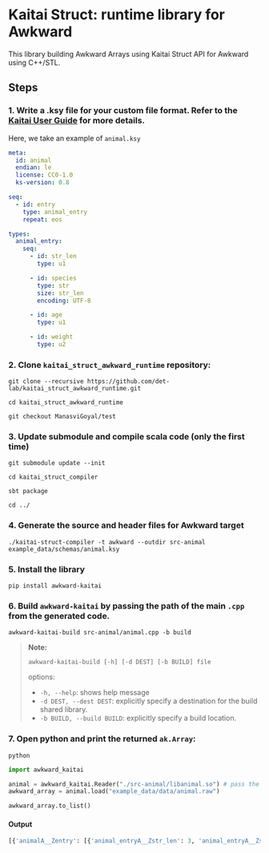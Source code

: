 # Kaitai Struct: runtime library for Awkward

This library building Awkward Arrays using Kaitai Struct API for Awkward using
C++/STL.

## Steps

### 1. Write a .ksy file for your custom file format. Refer to the [Kaitai User Guide](https://doc.kaitai.io/user_guide.html) for more details.

Here, we take an example of `animal.ksy`

```yaml
meta:
  id: animal
  endian: le
  license: CC0-1.0
  ks-version: 0.8

seq:
  - id: entry
    type: animal_entry
    repeat: eos

types:
  animal_entry:
    seq:
      - id: str_len
        type: u1

      - id: species
        type: str
        size: str_len
        encoding: UTF-8

      - id: age
        type: u1

      - id: weight
        type: u2
```

### 2. Clone `kaitai_struct_awkward_runtime` repository:

```
git clone --recursive https://github.com/det-lab/kaitai_struct_awkward_runtime.git
```

```
cd kaitai_struct_awkward_runtime
```
```
git checkout ManasviGoyal/test
```

### 3. Update submodule and compile scala code (only the first time)

```
git submodule update --init
```

```
cd kaitai_struct_compiler
```

```
sbt package
```

```
cd ../
```

### 4. Generate the source and header files for Awkward target

```
./kaitai-struct-compiler -t awkward --outdir src-animal example_data/schemas/animal.ksy
```

### 5. Install the library
```
pip install awkward-kaitai
```

### 6. Build `awkward-kaitai` by passing the path of the main `.cpp` from the generated code.
```
awkward-kaitai-build src-animal/animal.cpp -b build
```
> **Note:**
>
> `awkward-kaitai-build [-h] [-d DEST] [-b BUILD] file`
>
> options:
>- `-h, --help`: shows help message
>- `-d DEST, --dest DEST`: explicitly specify a destination for the build shared library.
>- `-b BUILD, --build BUILD`: explicitly specify a build location.

### 7. Open python and print the returned `ak.Array`:
```
python
```

```python
import awkward_kaitai

animal = awkward_kaitai.Reader("./src-animal/libanimal.so") # pass the path of the shared file
awkward_array = animal.load("example_data/data/animal.raw")

awkward_array.to_list()
```

#### Output

```python
[{'animalA__Zentry': [{'animal_entryA__Zstr_len': 3, 'animal_entryA__Zspecies': 'cat', 'animal_entryA__Zage': 5, 'animal_entryA__Zweight': 12}, {'animal_entryA__Zstr_len': 3, 'animal_entryA__Zspecies': 'dog', 'animal_entryA__Zage': 3, 'animal_entryA__Zweight': 43}, {'animal_entryA__Zstr_len': 6, 'animal_entryA__Zspecies': 'turtle', 'animal_entryA__Zage': 10, 'animal_entryA__Zweight': 5}]}]
```
